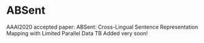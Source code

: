 # ABSent
AAAI2020 accepted paper: ABSent: Cross-Lingual Sentence Representation Mapping with Limited Parallel Data
TB Added very soon!
